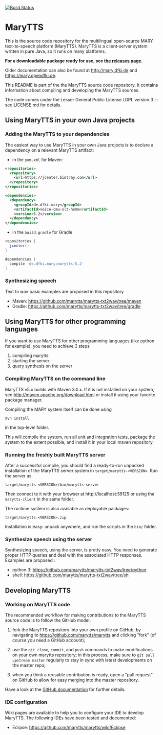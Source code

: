 [![Build Status](https://travis-ci.org/marytts/marytts.svg?branch=5.1.x)](https://travis-ci.org/marytts/marytts)

# MaryTTS

This is the source code repository for the multilingual open-source MARY text-to-speech platform (MaryTTS).
MaryTTS is a client-server system written in pure Java, so it runs on many platforms.

**For a downloadable package ready for use, see [the releases page](https://github.com/marytts/marytts/releases).**

Older documentation can also be found at http://mary.dfki.de and https://mary.opendfki.de.

This README is part of the the MaryTTS source code repository.
It contains information about compiling and developing the MaryTTS sources.

The code comes under the Lesser General Public License LGPL version 3 -- see LICENSE.md for details.


##  Using MaryTTS in your own Java projects

### Adding the MaryTTS to your dependencies

The easiest way to use MaryTTS in your own Java projects is to declare a dependency on a relevant MaryTTS artifact:

- in the `pom.xml` for Maven:
```xml
<repositories>
  <repository>
    <url>https://jcenter.bintray.com</url>
  </repository>
</repositories>

<dependencies>
  <dependency>
    <groupId>de.dfki.mary</groupId>
    <artifactId>voice-cmu-slt-hsmm</artifactId>
    <version>5.2</version>
  </dependency>
</dependencies>
```
- in the `build.gradle` for Gradle
```groovy
repositories {
  jcenter()
}

dependencies {
  compile 'de.dfki.mary:marytts:5.2'
}
```


### Synthesizing speech

Text to wav basic examples are proposed in this repository
- Maven: https://github.com/marytts/marytts-txt2wav/tree/maven
- Gradle: https://github.com/marytts/marytts-txt2wav/tree/gradle


## Using MaryTTS for other programming languages

If you want to use MaryTTS for other programming languages (like python for example), you need to achieve 3 steps

1. compiling marytts
2. starting the server
3. query synthesis on the server


### Compiling MaryTTS on the command line

MaryTTS v5.x builds with Maven 3.0.x.
If it is not installed on your system, see
http://maven.apache.org/download.html or install it using your favorite package manager.

Compiling the MARY system itself can be done using

    mvn install

in the top-level folder.

This will compile the system, run all unit and integration tests, package the system to the extent possible, and install it in your local maven repository.


### Running the freshly built MaryTTS server

After a successful compile, you should find a ready-to-run unpacked installation of the MaryTTS server system in `target/marytts-<VERSION>`.
Run the server as

	target/marytts-<VERSION>/bin/marytts-server

Then connect to it with your browser at http://localhost:59125 or using the `marytts-client` in the same folder.

The runtime system is also available as deployable packages:

    target/marytts-<VERSION>.zip

Installation is easy:
unpack anywhere, and run the scripts in the `bin/` folder.


### Synthesize speech using the server

Synthesizing speech, using the server, is pretty easy.
You need to generate proper HTTP queries and deal with the associated HTTP responses.
Examples are proposed :
- python 3: https://github.com/marytts/marytts-txt2wav/tree/python
- shell: https://github.com/marytts/marytts-txt2wav/tree/sh


## Developing MaryTTS

### Working on MaryTTS code

The recommended workflow for making contributions to the MaryTTS source code is to follow the GitHub model:

1. fork the MaryTTS repository into your own profile on GitHub, by navigating to https://github.com/marytts/marytts and clicking "fork" (of course you need a GitHub account);

2. use the `git clone`, `commit`, and `push` commands to make modifications on your own marytts repository;
   in this process, make sure to `git pull upstream master` regularly to stay in sync with latest developments on the master repo;

3. when you think a reusable contribution is ready, open a "pull request" on GitHub to allow for easy merging into the master repository.

Have a look at the [GitHub documentation](http://help.github.com/) for further details.


### IDE configuration

Wiki pages are available to help you to configure your IDE to develop MaryTTS.
The following IDEs have been tested and documented:

- Eclipse: https://github.com/marytts/marytts/wiki/Eclipse
